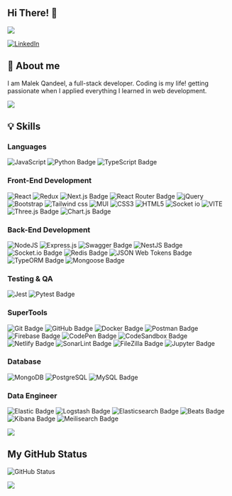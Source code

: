 ## Hi There! :wave:

<img src="https://res.cloudinary.com/dclv1d64c/image/upload/v1706097459/Black_Gradient_Minimalist_Corporate_Business_Personal_Profile_New_LinkedIn_Banner_1_vdtczq.png" />

<a href="https://www.linkedin.com/in/malik-qandeel">![LinkedIn](https://img.shields.io/badge/linkedin-%230077B5.svg?style=for-the-badge&logo=linkedin&logoColor=white)</a>




## :rocket: About me

<div>
  <p>
  I am Malek Qandeel, a full-stack developer. Coding is my life! getting passionate when I applied everything I learned in web development.

  

  </p>
    <img src="https://user-images.githubusercontent.com/74038190/229223263-cf2e4b07-2615-4f87-9c38-e37600f8381a.gif" />

</div>



## :bulb: Skills

  
### Languages
![JavaScript](https://img.shields.io/badge/javascript-%23323330.svg?style=for-the-badge&logo=javascript&logoColor=%23F7DF1E)
![Python Badge](https://img.shields.io/badge/Python-3776AB?logo=python&logoColor=fff&style=for-the-badge)
![TypeScript Badge](https://img.shields.io/badge/TypeScript-3178C6?logo=typescript&logoColor=fff&style=for-the-badge)

### Front-End Development
![React](https://img.shields.io/badge/react-%2320232a.svg?style=for-the-badge&logo=react&logoColor=%2361DAFB)
![Redux](https://img.shields.io/badge/Redux-593D88?style=for-the-badge&logo=redux&logoColor=white)
![Next.js Badge](https://img.shields.io/badge/Next.js-000?logo=nextdotjs&logoColor=fff&style=for-the-badge)
![React Router Badge](https://img.shields.io/badge/React%20Router-CA4245?logo=reactrouter&logoColor=fff&style=for-the-badge)
![jQuery](https://img.shields.io/badge/jquery-%230769AD.svg?style=for-the-badge&logo=jquery&logoColor=white)
![Bootstrap](https://img.shields.io/badge/bootstrap-%238511FA.svg?style=for-the-badge&logo=bootstrap&logoColor=white)
![Tailwind css](https://img.shields.io/badge/Tailwind_CSS-38B2AC?style=for-the-badge&logo=tailwind-css&logoColor=white)
![MUI](https://img.shields.io/badge/MUI-%230081CB.svg?style=for-the-badge&logo=mui&logoColor=white)
![CSS3](https://img.shields.io/badge/css3-%231572B6.svg?style=for-the-badge&logo=css3&logoColor=white)
![HTML5](https://img.shields.io/badge/html5-%23E34F26.svg?style=for-the-badge&logo=html5&logoColor=white)
![Socket io](https://img.shields.io/badge/Socket.io-010101?&style=for-the-badge&logo=Socket.io&logoColor=white)
![VITE](https://img.shields.io/badge/Vite-B73BFE?style=for-the-badge&logo=vite&logoColor=FFD62E)
![Three.js Badge](https://img.shields.io/badge/Three.js-000?logo=threedotjs&logoColor=fff&style=for-the-badge)
![Chart.js Badge](https://img.shields.io/badge/Chart.js-FF6384?logo=chartdotjs&logoColor=fff&style=for-the-badge)

### Back-End Development
![NodeJS](https://img.shields.io/badge/node.js-6DA55F?style=for-the-badge&logo=node.js&logoColor=white)
![Express.js](https://img.shields.io/badge/express.js-%23404d59.svg?style=for-the-badge&logo=express&logoColor=%2361DAFB)
![Swagger Badge](https://img.shields.io/badge/Swagger-85EA2D?logo=swagger&logoColor=000&style=for-the-badge)
![NestJS Badge](https://img.shields.io/badge/NestJS-E0234E?logo=nestjs&logoColor=fff&style=for-the-badge)
![Socket.io Badge](https://img.shields.io/badge/Socket.io-010101?logo=socketdotio&logoColor=fff&style=for-the-badge)
![Redis Badge](https://img.shields.io/badge/Redis-FF4438?logo=redis&logoColor=fff&style=for-the-badge)
![JSON Web Tokens Badge](https://img.shields.io/badge/JSON%20Web%20Tokens-000?logo=jsonwebtokens&logoColor=fff&style=for-the-badge)
![TypeORM Badge](https://img.shields.io/badge/TypeORM-FE0803?logo=typeorm&logoColor=fff&style=for-the-badge)
![Mongoose Badge](https://img.shields.io/badge/Mongoose-F04D35?logo=mongoosedotws&logoColor=fff&style=for-the-badge)

### Testing & QA
![Jest](https://img.shields.io/badge/Jest-C21325?logo=jest&logoColor=fff&style=flat-square )
<img src="https://img.shields.io/badge/Pytest-0A9EDC?logo=pytest&logoColor=fff&style=for-the-badge" alt="Pytest Badge">

### SuperTools
![Git Badge](https://img.shields.io/badge/Git-F05032?logo=git&logoColor=fff&style=for-the-badge)
![GitHub Badge](https://img.shields.io/badge/GitHub-181717?logo=github&logoColor=fff&style=for-the-badge)
![Docker Badge](https://img.shields.io/badge/Docker-2496ED?logo=docker&logoColor=fff&style=for-the-badge)
![Postman Badge](https://img.shields.io/badge/Postman-FF6C37?logo=postman&logoColor=fff&style=for-the-badge)
![Firebase Badge](https://img.shields.io/badge/Firebase-DD2C00?logo=firebase&logoColor=fff&style=for-the-badge)
![CodePen Badge](https://img.shields.io/badge/CodePen-000?logo=codepen&logoColor=fff&style=for-the-badge)
![CodeSandbox Badge](https://img.shields.io/badge/CodeSandbox-151515?logo=codesandbox&logoColor=fff&style=for-the-badge)
![Netlify Badge](https://img.shields.io/badge/Netlify-00C7B7?logo=netlify&logoColor=fff&style=for-the-badge)
![SonarLint Badge](https://img.shields.io/badge/SonarLint-CB2029?logo=sonarlint&logoColor=fff&style=for-the-badge)
<img src="https://img.shields.io/badge/FileZilla-BF0000?logo=filezilla&logoColor=fff&style=for-the-badge" alt="FileZilla Badge">
<img src="https://img.shields.io/badge/Jupyter-F37626?logo=jupyter&logoColor=fff&style=for-the-badge" alt="Jupyter Badge">


### Database 
![MongoDB](https://img.shields.io/badge/MongoDB-%234ea94b.svg?style=for-the-badge&logo=mongodb&logoColor=white)
![PostgreSQL](https://img.shields.io/badge/PostgreSQL-316192?style=for-the-badge&logo=postgresql&logoColor=white)
![MySQL Badge](https://img.shields.io/badge/MySQL-4479A1?logo=mysql&logoColor=fff&style=for-the-badge)

### Data Engineer
![Elastic Badge](https://img.shields.io/badge/Elastic-005571?logo=elastic&logoColor=fff&style=for-the-badge)
![Logstash Badge](https://img.shields.io/badge/Logstash-005571?logo=logstash&logoColor=fff&style=for-the-badge)
![Elasticsearch Badge](https://img.shields.io/badge/Elasticsearch-005571?logo=elasticsearch&logoColor=fff&style=for-the-badge)
![Beats Badge](https://img.shields.io/badge/Beats-005571?logo=beats&logoColor=fff&style=for-the-badge)
![Kibana Badge](https://img.shields.io/badge/Kibana-005571?logo=kibana&logoColor=fff&style=for-the-badge)
![Meilisearch Badge](https://img.shields.io/badge/Meilisearch-FF5CAA?logo=meilisearch&logoColor=fff&style=for-the-badge)


<img src="https://user-images.githubusercontent.com/74038190/212284087-bbe7e430-757e-4901-90bf-4cd2ce3e1852.gif" hight="50" />

## My GitHub Status

![GitHub Status](https://github-readme-stats.vercel.app/api?username=malekqandeel)

<img src="https://user-images.githubusercontent.com/74038190/212284100-561aa473-3905-4a80-b561-0d28506553ee.gif" />



